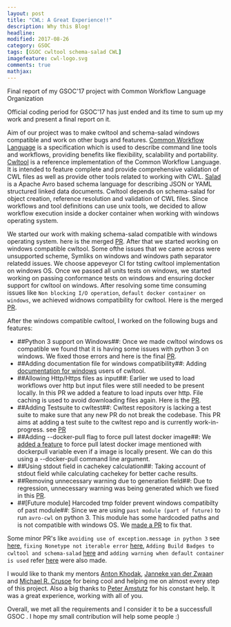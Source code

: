 ```yaml
---
layout: post
title: "CWL: A Great Experience!!"
description: Why this Blog!
headline: 
modified: 2017-08-26
category: GSOC
tags: [GSOC cwltool schema-salad CWL]
imagefeature: cwl-logo.svg
comments: true
mathjax: 
---
```


Final report of my GSOC'17 project with Common Workflow Language Organization


Official coding period for GSOC'17 has just ended and its time to sum up my work and present a final report on it. 

Aim of our project was to make cwltool and schema-salad windows compatible and work on other bugs and features. [Common Workflow Language](http://www.commonwl.org/v1.0/UserGuide.html) is a specification which is used to describe command line tools and workflows, providing benefits like flexibility, scalability and portability. [Cwltool](https://github.com/common-workflow-language/cwltool) is a reference implementation of the Common Workflow Language. It is intended to feature complete and provide comprehensive validation of CWL files as well as provide other tools related to working with CWL. [Salad](https://github.com/common-workflow-language/schema_salad) is a Apache Avro based schema language for describing JSON or YAML structured linked data documents. Cwltool depends on schema-salad for object creation, reference resolution and validation of CWL files. Since workflows and tool definitions can use unix tools, we decided to allow workflow execution inside a docker container when working with windows operating system.

We started our work with making schema-salad compatible with windows operating system. here is the merged [PR](https://github.com/common-workflow-language/schema_salad/pull/110). After that we started working on windows compatible cwltool. Some ofthe issues that we came across were unsupported scheme, Symliks on windows and windows path separator relatedd issues. We choose appeveyor CI for tsting cwltool implementation on windows OS. Once we passed all units tests on windows, we started working on passing conformance tests on windows and ensuring docker support for cwltool on windows. After resolving some time consuming issues like `Non blocking I/O operation`, `default docker container on windows`, we achieved widnows compatibility for cwltool. Here is the merged [PR](https://github.com/common-workflow-language/cwltool/pull/419).

After the windows compatible cwltool, I worked on the following bugs and features:

* ##Python 3 support on Windows##: Once we made cwltool windows os compatible we found that it is having some issues with python 3 on windows. We fixed those errors and here is the final [PR](https://github.com/common-workflow-language/cwltool/pull/511).
* ##Adding documentation file for windows compatibility##: Adding [documentation for windows](https://github.com/common-workflow-language/cwltool/pull/486) users of cwltool.
* ##Allowing Http/Https files as input##: Earlier we used to load workflows over http but input files were still needed to be present locally. In this PR we added a feature to load inputs over http. File caching is used to avoid downloading files again. Here is the [PR](https://github.com/common-workflow-language/cwltool/pull/507).
* ##Adding Testsuite to cwltest##: Cwltest repository is lacking a test suite to make sure that any new PR do not break the codebase. This PR aims at adding a test suite to the cwltest repo and is currently work-in-progress. see [PR](https://github.com/common-workflow-language/cwltest/pull/36) 
* ##Adding --docker-pull flag to force pull latest docker image##: We [added a feature](https://github.com/common-workflow-language/cwltool/pull/506) to force pull latest docker image mentioned with dockerpull variable even if a image is locally present. We can do this using a --docker-pull command line argument. 
* ##Using stdout field in cachekey calculation##: Taking account of stdout field while calculating cachekey for better cache results.
* ##Removing unnecessary warning due to generation field##: Due to regression, unnecessary warning was being generated which we fixed in this [PR](https://github.com/common-workflow-language/cwltool/pull/525).
* ##[Future module] Harcoded tmp folder prevent windows compatibilty of past module##: Since we are using `past module (part of future)` to run `avro-cwl` on python 3. This module has some hardcoded paths and is not compatible with windows OS. We [made a PR](https://github.com/PythonCharmers/python-future/pull/296) to fix that.

Some minor PR's like `avoiding use of exception.message in python 3` see [here](https://github.com/common-workflow-language/cwltest/pull/30), `fixing Nonetype not iterable error` [here](https://github.com/common-workflow-language/cwltest/pull/23), `Adding Build Badges to cwltool and schema-salad` [here](https://github.com/common-workflow-language/cwltool/pull/413) and `adding warning when default container is used` refer [here](https://github.com/common-workflow-language/cwltool/pull/506) were also made.


I would like to thank my mentors [Anton Khodak](https://github.com/anton-khodak), [Janneke van der Zwaan](https://github.com/jvdzwaan) and [Michael R. Crusoe](https://github.com/mr-c) for being cool and helping me on almost every step of this project. Also a big thanks to [Peter Amstutz](https://github.com/tetron) for his constant help. It was a great experience, working with all of you.

Overall, we met all the requirements and I consider it to be a successfull GSOC
. I hope my small contribution will help some people :)


